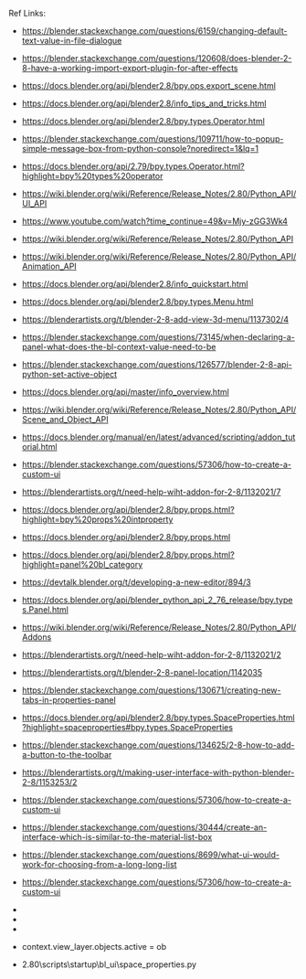 Ref Links:

 * https://blender.stackexchange.com/questions/6159/changing-default-text-value-in-file-dialogue
 * https://blender.stackexchange.com/questions/120608/does-blender-2-8-have-a-working-import-export-plugin-for-after-effects
 * https://docs.blender.org/api/blender2.8/bpy.ops.export_scene.html
 * https://docs.blender.org/api/blender2.8/info_tips_and_tricks.html
 * https://docs.blender.org/api/blender2.8/bpy.types.Operator.html
 * https://blender.stackexchange.com/questions/109711/how-to-popup-simple-message-box-from-python-console?noredirect=1&lq=1
 * https://docs.blender.org/api/2.79/bpy.types.Operator.html?highlight=bpy%20types%20operator
 * https://wiki.blender.org/wiki/Reference/Release_Notes/2.80/Python_API/UI_API
 * https://www.youtube.com/watch?time_continue=49&v=Mjy-zGG3Wk4
 * https://wiki.blender.org/wiki/Reference/Release_Notes/2.80/Python_API
 * https://wiki.blender.org/wiki/Reference/Release_Notes/2.80/Python_API/Animation_API
 * https://docs.blender.org/api/blender2.8/info_quickstart.html
 * https://docs.blender.org/api/blender2.8/bpy.types.Menu.html
 * https://blenderartists.org/t/blender-2-8-add-view-3d-menu/1137302/4
 * https://blender.stackexchange.com/questions/73145/when-declaring-a-panel-what-does-the-bl-context-value-need-to-be
 * https://blender.stackexchange.com/questions/126577/blender-2-8-api-python-set-active-object
 * https://docs.blender.org/api/master/info_overview.html
 * https://wiki.blender.org/wiki/Reference/Release_Notes/2.80/Python_API/Scene_and_Object_API
 * https://docs.blender.org/manual/en/latest/advanced/scripting/addon_tutorial.html
 * https://blender.stackexchange.com/questions/57306/how-to-create-a-custom-ui
 * https://blenderartists.org/t/need-help-wiht-addon-for-2-8/1132021/7
 * https://docs.blender.org/api/blender2.8/bpy.props.html?highlight=bpy%20props%20intproperty
 * https://docs.blender.org/api/blender2.8/bpy.props.html
 * https://docs.blender.org/api/blender2.8/bpy.props.html?highlight=panel%20bl_category
 * https://devtalk.blender.org/t/developing-a-new-editor/894/3
 * https://docs.blender.org/api/blender_python_api_2_76_release/bpy.types.Panel.html
 * https://wiki.blender.org/wiki/Reference/Release_Notes/2.80/Python_API/Addons
 * https://blenderartists.org/t/need-help-wiht-addon-for-2-8/1132021/2
 * https://blenderartists.org/t/blender-2-8-panel-location/1142035
 * https://blender.stackexchange.com/questions/130671/creating-new-tabs-in-properties-panel
 * https://docs.blender.org/api/blender2.8/bpy.types.SpaceProperties.html?highlight=spaceproperties#bpy.types.SpaceProperties
 * https://blender.stackexchange.com/questions/134625/2-8-how-to-add-a-button-to-the-toolbar
 

 * https://blenderartists.org/t/making-user-interface-with-python-blender-2-8/1153253/2
 * https://blender.stackexchange.com/questions/57306/how-to-create-a-custom-ui
 * https://blender.stackexchange.com/questions/30444/create-an-interface-which-is-similar-to-the-material-list-box
 * https://blender.stackexchange.com/questions/8699/what-ui-would-work-for-choosing-from-a-long-long-list
 * https://blender.stackexchange.com/questions/57306/how-to-create-a-custom-ui
 * 
 * 
 * 




 * context.view_layer.objects.active = ob
 * 2.80\scripts\startup\bl_ui\space_properties.py